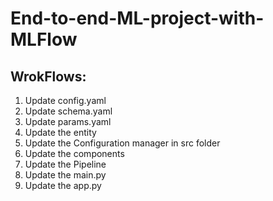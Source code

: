 # End-to-end-ML-project-with-MLFlow

## WrokFlows:

1. Update config.yaml
2. Update schema.yaml
3. Update params.yaml
4. Update the entity
5. Update the Configuration manager in src folder
6. Update the components
7. Update the Pipeline
8. Update the main.py
9. Update the app.py